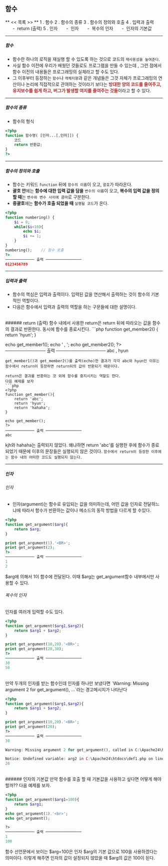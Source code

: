 ## 함수

** << 목록 >> **
 1 . 함수
 2 . 함수의 종류
 3 . 함수의 정의와 호출
 4 . 입력과 출력
&nbsp;&nbsp;&nbsp;&nbsp;&nbsp;&nbsp;-&nbsp;&nbsp;return (출력)
 5 . 인자
&nbsp;&nbsp;&nbsp;&nbsp;&nbsp;&nbsp;-&nbsp;&nbsp;인자
&nbsp;&nbsp;&nbsp;&nbsp;&nbsp;&nbsp;-&nbsp;&nbsp;복수의 인자
&nbsp;&nbsp;&nbsp;&nbsp;&nbsp;&nbsp;-&nbsp;&nbsp;인자의 기본값

---------------
##### 함수
* 함수란 하나의 로직을 재실행 할 수 있도록 하는 것으로 코드의 `재사용성을 높여준다`.
* 사실 함수 이전에 우리가 배웠던 것들로도 프로그램을 만들 수 있는데 , 그런 점에서 함수 이전의 내용들은 프로그래밍의 실체라고 할 수도 있다. 
* 그 이후부터 등장하는 `함수`나 `객체지향`과 같은 개념들은 그것 자체가 프로그래밍의 연산이나 논리에 직접적으로 관여하는 것이라기 보다는  <font color='brown'><b>방대한 양의 코드를 줄여주고, 유지보수를 쉽게 하고, 버그가 발생할 여지를 줄여주는 것들</b></font>이라고 할 수 있다.

---------------
##### 함수의 종류
* 함수의 형식
```php
<?php
function 함수명( [인자...[,인자]]) {
	코드
    return 반환값;
}
?>
```

---------------
##### 함수의 정의와 호출
* 함수는 키워드 `function` 뒤에 `함수의 이름`이 오고, `괄호`가 따라온다.
* **괄호 안**에는 **함수에 대한 입력 값을 담을** `변수의 이름`이 오고, **복수의 입력 값을 정의 할 때**는 `변수와 변수 사이에 콤마`로 구분한다.
* **중괄호**에는 **함수가 호출 되었을 때** `실행될 코드`가 온다.

```php
<?php
function numbering() {
    $i = 0;
    while($i<10){
    	echo $i;
        $i += 1;
    }
}
numbering();	// 함수 호출
?>
───────────── 출력 ────────────────
0123456789
```

---------------
##### 입력과 출력
* 함수의 핵심은 입력과 출력이다. 입력된 값을 연산해서 출력하는 것이 함수의 기본적인 역할이다. 
* 다음은 함수에서 입력과 출력의 역할을 하는 구문들에 대한 설명이다.

<br>
###### return (출력)
함수 내에서 사용한 return은 return 뒤에 따라오는 값을 함수의 결과로 반환한다. 
동시에 함수를 종료시킨다.
```php
<?php
function get_member1() {
	return 'abc';
}

function get_member2() {
	return 'hyun';
}

echo get_member1();
echo ' , ';
echo get_member2();
?>
───────────── 출력 ────────────────
abc , hyun
```
get_member1()과 get_member2()를 출력(echo)한 결과가 각각 abc와 hyun인 이유는 함수에서 return이 등장하면 return뒤의 값이 반환되기 때문이다.

return은 결과를 반환하는 것 외에 함수를 중지시키는 역할도 한다.
다음 예제를 보자
```php
<?php
function get_member(){
	return 'abc';
    return 'hyun';
    return 'hahaha';
}

echo get_member();
?>
───────────── 출력 ────────────────
abc
```
kjh와 hahaha는 출력되지 않았다. 
왜냐하면 return 'abc'를 실행한 후에 함수가 종료되었기 때문에 이후의 문장들은 실행되지 않은 것이다.
`함수에서 return이 등장한 이후에는 함수 내의 어떠한 코드도 실행되지 않는다.`

---------------
##### 인자
###### 인자
* 인자(argument)는 함수로 유입되는 값을 의미하는데, 어떤 값을 인자로 전달하느냐에 따라서 함수가 반환하는 값이나 메소드의 동작 방법을 다르게 할 수있다.

```php
<?php
function get_argument($arg){
	return $arg;
}

print get_argument(1).'<BR>';
print get_argument(2);
?>
───────────── 출력 ────────────────
1
2
```
$arg에 의해서 1이 함수에 전달된다.
이때 $arg는 get_argument함수 내부에서만 사용할 수 있다.
<br>
###### 복수의 인자
인자를 여러개 입력할 수도 있다.

```php
<?php
function get_argument($arg1,$arg2){
	return $arg1 + $arg2;
}

print get_argument(10,20).'<BR>';
print get_argument(20,30);
?>
───────────── 출력 ────────────────
30
50
```
<br>
만약 두개의 인자를 받는 함수인데 인자를 하나만 보냈다면 `Warning: Missing argument 2 for get_argument(), ...`라는 경고메시지가 나타난다

```php
<?php
function get_argument($arg1,$arg2){
	return $arg1 + $arg2;
}

print get_argument(10,20).'<BR>';
print get_argument(20);
?>
───────────── 출력 ────────────────
30

Warning: Missing argument 2 for get_argument(), called in C:\Apache24\htdocs\def1.php on line 7 and defined in C:\Apache24\htdocs\def1.php on line 2

Notice: Undefined variable: arg2 in C:\Apache24\htdocs\def1.php on line 3
20
```
<br>
###### 인자의 기본값
만약 함수를 호출 할 때 기본값을 사용하고 싶다면 어떻게 해야할까??
다음 예제를 보자. 

```php
<?php
function get_argument($arg1=100){
	return $arg1;
}
echo get_argument(1).'<br>';
echo get_argument();

?>
───────────── 출력 ────────────────
1
100
```
함수 선언문에서 보이는 $arg=100은 인자 $arg의 기본 값으로 100을 사용하겠다는 의미이다.
이렇게 해주면 인자의 값이 설정되지 않았을 때 $arg의 값은 100이 된다.